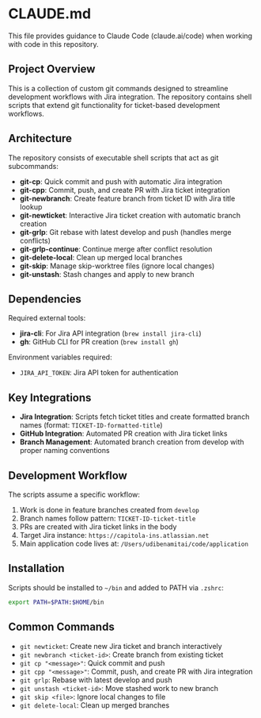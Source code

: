# CLAUDE.md

This file provides guidance to Claude Code (claude.ai/code) when working with code in this repository.

## Project Overview

This is a collection of custom git commands designed to streamline development workflows with Jira integration. The repository contains shell scripts that extend git functionality for ticket-based development workflows.

## Architecture

The repository consists of executable shell scripts that act as git subcommands:

- **git-cp**: Quick commit and push with automatic Jira integration  
- **git-cpp**: Commit, push, and create PR with Jira ticket integration
- **git-newbranch**: Create feature branch from ticket ID with Jira title lookup
- **git-newticket**: Interactive Jira ticket creation with automatic branch creation
- **git-grlp**: Git rebase with latest develop and push (handles merge conflicts)
- **git-grlp-continue**: Continue merge after conflict resolution
- **git-delete-local**: Clean up merged local branches
- **git-skip**: Manage skip-worktree files (ignore local changes)
- **git-unstash**: Stash changes and apply to new branch

## Dependencies

Required external tools:
- **jira-cli**: For Jira API integration (`brew install jira-cli`)
- **gh**: GitHub CLI for PR creation (`brew install gh`)

Environment variables required:
- `JIRA_API_TOKEN`: Jira API token for authentication

## Key Integrations

- **Jira Integration**: Scripts fetch ticket titles and create formatted branch names (format: `TICKET-ID-formatted-title`)
- **GitHub Integration**: Automated PR creation with Jira ticket links
- **Branch Management**: Automated branch creation from develop with proper naming conventions

## Development Workflow

The scripts assume a specific workflow:
1. Work is done in feature branches created from `develop`
2. Branch names follow pattern: `TICKET-ID-ticket-title`
3. PRs are created with Jira ticket links in the body
4. Target Jira instance: `https://capitola-ins.atlassian.net`
5. Main application code lives at: `/Users/udibenamitai/code/application`

## Installation

Scripts should be installed to `~/bin` and added to PATH via `.zshrc`:
```bash
export PATH=$PATH:$HOME/bin
```

## Common Commands

- `git newticket`: Create new Jira ticket and branch interactively
- `git newbranch <ticket-id>`: Create branch from existing ticket
- `git cp "<message>"`: Quick commit and push
- `git cpp "<message>"`: Commit, push, and create PR with Jira integration
- `git grlp`: Rebase with latest develop and push
- `git unstash <ticket-id>`: Move stashed work to new branch
- `git skip <file>`: Ignore local changes to file
- `git delete-local`: Clean up merged branches